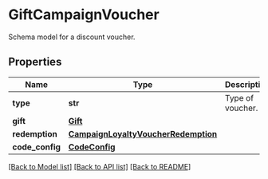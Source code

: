 # GiftCampaignVoucher

Schema model for a discount voucher.

## Properties
Name | Type | Description | Notes
------------ | ------------- | ------------- | -------------
**type** | **str** | Type of voucher. | [default to 'GIFT_VOUCHER']
**gift** | [**Gift**](Gift.md) |  | 
**redemption** | [**CampaignLoyaltyVoucherRedemption**](CampaignLoyaltyVoucherRedemption.md) |  | [optional] 
**code_config** | [**CodeConfig**](CodeConfig.md) |  | [optional] 

[[Back to Model list]](../README.md#documentation-for-models) [[Back to API list]](../README.md#documentation-for-api-endpoints) [[Back to README]](../README.md)


